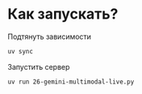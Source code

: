 # Как запускать?
Подтянуть зависимости  
```bash
uv sync
```
Запустить сервер  
```bash
uv run 26-gemini-multimodal-live.py
```